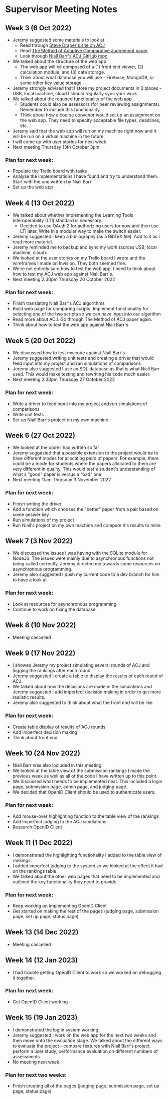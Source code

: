 # Supervisor Meeting Notes

## Week 3 (6 Oct 2022)


* Jeremy suggested some materials to look at
    - Read through [Steve Draper's site on ACJ](https://www.psy.gla.ac.uk/~steve/myNewWave/apr/)
    - Read [The Method of Adaptive Comparative Judgement paper](https://www.tandfonline.com/doi/full/10.1080/0969594X.2012.665354)
    - Look through [Niall Barr's ACJ GitHub repo](https://github.com/niallb/ACJ-LTI)
* We talked about the structure of the web app
    - The web app will be composed of a (1) front end viewer, (2) calculation module, and (3) data storage.
    - Think about what database you will use - Firebase, MongoDB, or some other key value storage
* Jeremy strongly advised that I store my project documents in 3 places - USB, local machine, cloud I should regularly sync your work.
* We talked about the required functionality of the web app
    - Students could also be assessors (for peer reviewing assignments). Remember to include this functionality
    - Think about how a course convenor would set up an assignment on the web app. They need to specify acceptable file types, deadlines, etc.
* Jeremy said that the web app will run on my machine right now and it will be run on a virtual machine in the future.
* I will come up with user stories for next week
* Next meeting Thursday 13th October 3pm

### Plan for next week:

- Populate the Trello board with tasks
- Analyse the implementations I have found and try to understand them. Start with the one written by Niall Barr
- Set up the web app


## Week 4 (13 Oct 2022)

* We talked about whether implementing the Learning Tools Interoperability (LTI) standard is necessary.
    - Decided to use OAuth 2 for authorizing users for now and then use LTI later. Write in a modular way to make the switch easier.
* Jeremy suggested I keep a bibliography (as a BibTeX file). Add to it as I read more material.
* Jeremy reminded me to backup and sync my work (across USB, local machine, cloud).
* We looked at the user stories on my Trello board I wrote and the wireframes I made on Invision. They both seemed fine.
* We're not entirely sure how to test the web app. I need to think about how to test my ACJ web app against Niall Barr's.
* Next meeting 2:30pm Thursday 20 October 2022

### Plan for next week:

* Finish translating Niall Barr's ACJ algorithms
* Build web page for comparing scripts. Implement functionality for selecting one of the two scripts so we can have input into our algorithm
* Read more about ACJ. Go through The Method of ACJ paper again.
* Think about how to test the web app against Niall Barr's

## Week 5 (20 Oct 2022)

 * We discussed how to test my code against Niall Barr's.
 * Jeremy suggested writing unit tests and creating a driver that would feed input into my project and run simulations of comparisons
 * Jeremy also suggested I use an SQL database as that is what Niall Barr used. This would make testing and rewriting his code much easier.
 * Next meeting 2:30pm Thursday 27 October 2022

### Plan for next week:

* Write a driver to feed input into my project and run simulations of comparisons
* Write unit tests
* Set up Niall Barr's project on my own machine

## Week 6 (27 Oct 2022)

* We looked at the code I had written so far
* Jeremy suggested that a possible extension to the project would be to have different modes for allocating pairs of papers. For example, there could be a mode for students where the papers allocated to them are very different in quality. This would test a student's understanding of what a "good" paper is versus a "bad" one.
* Next meeting 11am Thursday 3 November 2022

### Plan for next week:

* Finish writing the driver
* Add a function which chooses the "better" paper from a pair based on some answer key
* Run simulations of my project
* Run Niall's project on my own machine and compare it's results to mine

## Week 7 (3 Nov 2022)

* We discussed the issues I was having with the SQLite module for NodeJS. The issues were mainly due to asynchronous functions not being called correctly. Jeremy directed me towards some resources on asynchronous programming.
* Jeremy also suggested I push my current code to a dev branch for him to have a look at

### Plan for next week:
* Look at resources for asynchronous programming
* Continue to work on fixing the database

## Week 8 (10 Nov 2022)
* Meeting cancelled

## Week 9 (17 Nov 2022)

* I showed Jeremy my project simulating several rounds of ACJ and logging the rankings after each round.
* Jeremy suggested I create a table to display the results of each round of ACJ.
* We talked about how the decisions are made in the simulations and Jeremy suggested I add imperfect decision making in order to get more realistic results.
* Jeremy also suggested to think about what the front end will be like

### Plan for next week:
* Create table display of results of ACJ rounds
* Add imperfect decision making
* Think about front end

## Week 10 (24 Nov 2022)

* Niall Barr was also included in this meeting.
* We looked at the table view of the submission rankings I made the previous week as well as all of the code I have written up to this point.
* We discussed what needs to be implemented next. This included a login page, submission page, admin page, and judging page.
* We decided that OpenID Client should be used to authenticate users.

### Plan for next week:
* Add mouse-over highlighting function to the table view of the rankings
* Add imperfect judging to the ACJ simulations
* Research OpenID Client

## Week 11 (1 Dec 2022)

* I demonstrated the highlighting functionality I added to the table view of rankings.
* I added imperfect judging to the system so we looked at the effect it had on the rankings table.
* We talked about the other web pages that need to be implemented and outlined the key functionality they need to provide.

### Plan for next week:
* Keep working on implementing OpenID Client
* Get started on making the rest of the pages (judging page, submission page, set up page, status page)

## Week 13 (14 Dec 2022)
* Meeting cancelled

## Week 14 (12 Jan 2023)

* I had trouble getting OpenID Client to work so we worked on debugging it together.

### Plan for next week:
* Get OpenID Client working

## Week 15 (19 Jan 2023)

* I demonstrated the log in system working.
* Jeremy suggested I work on the web app for the next two weeks and then move onto the evaluation stage. We talked about the different ways to evaluate the project - compare features with Niall Barr's project, perform a user study, performance evaluation on different numbers of assessments.
* No meeting next week.

### Plan for next two weeks:
* Finish creating all of the pages (judging page, submission page, set up page, status page)